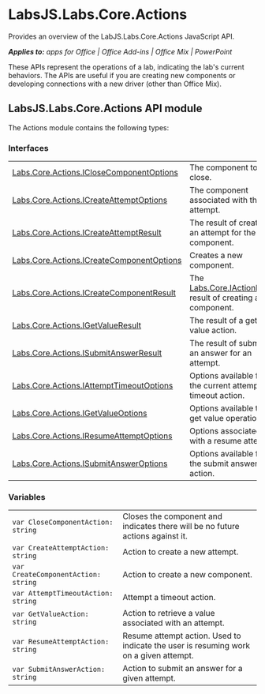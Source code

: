 
# LabsJS.Labs.Core.Actions
Provides an overview of the LabJS.Labs.Core.Actions JavaScript API.

 _**Applies to:** apps for Office | Office Add-ins | Office Mix | PowerPoint_

These APIs represent the operations of a lab, indicating the lab's current behaviors. The APIs are useful if you are creating new components or developing connections with a new driver (other than Office Mix).

## LabsJS.Labs.Core.Actions API module

The Actions module contains the following types:


### Interfaces


|||
|:-----|:-----|
|[Labs.Core.Actions.ICloseComponentOptions](/reference/office-mix/labs.core.actions.iclosecomponentoptions.md)|The component to close.|
|[Labs.Core.Actions.ICreateAttemptOptions](/reference/office-mix/labs.core.actions.icreateattemptoptions.md)|The component associated with the attempt.|
|[Labs.Core.Actions.ICreateAttemptResult](/reference/office-mix/labs.core.actions.icreateattemptresult.md)|The result of creating an attempt for the given component.|
|[Labs.Core.Actions.ICreateComponentOptions](/reference/office-mix/labs.core.actions.icreatecomponentoptions.md)|Creates a new component.|
|[Labs.Core.Actions.ICreateComponentResult](/reference/office-mix/labs.core.actions.icreatecomponentresult.md)|The [Labs.Core.IActionResult](/reference/office-mix/labs.core.iactionresult.md) result of creating a new component.|
|[Labs.Core.Actions.IGetValueResult](/reference/office-mix/labs.core.actions.igetvalueresult.md)|The result of a get value action.|
|[Labs.Core.Actions.ISubmitAnswerResult](/reference/office-mix/labs.core.actions.isubmitanswerresult.md)|The result of submitting an answer for an attempt.|
|[Labs.Core.Actions.IAttemptTimeoutOptions](/reference/office-mix/labs.core.actions.iattempttimeoutoptions.md)|Options available for the current attempt's timeout action.|
|[Labs.Core.Actions.IGetValueOptions](/reference/office-mix/labs.core.actions.igetvalueoptions.md)|Options available to the get value operation.|
|[Labs.Core.Actions.IResumeAttemptOptions](/reference/office-mix/labs.core.actions.iresumeattemptoptions.md)|Options associated with a resume attempt.|
|[Labs.Core.Actions.ISubmitAnswerOptions](/reference/office-mix/labs.core.actions.isubmitansweroptions.md)|Options available for the submit answer action.|

### Variables


|||
|:-----|:-----|
| `var CloseComponentAction: string`|Closes the component and indicates there will be no future actions against it.|
| `var CreateAttemptAction: string`|Action to create a new attempt.|
| `var CreateComponentAction: string`|Action to create a new component.|
| `var AttemptTimeoutAction: string`|Attempt a timeout action.|
| `var GetValueAction: string`|Action to retrieve a value associated with an attempt.|
| `var ResumeAttemptAction: string`|Resume attempt action. Used to indicate the user is resuming work on a given attempt.|
| `var SubmitAnswerAction: string`|Action to submit an answer for a given attempt.|
